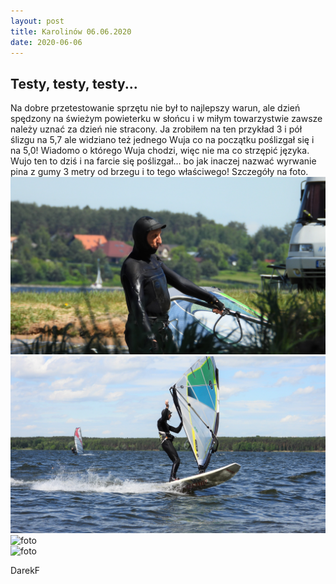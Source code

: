 ```yaml
---
layout: post
title: Karolinów 06.06.2020
date: 2020-06-06
---
```


## Testy, testy, testy...  

Na dobre przetestowanie sprzętu nie był to najlepszy warun, ale dzień spędzony na świeżym
powieterku w słońcu i w miłym towarzystwie zawsze należy uznać za dzień nie stracony.
Ja zrobiłem na ten przykład 3 i pół ślizgu na 5,7 ale widziano też jednego Wuja co na początku
poślizgał się i na 5,0! Wiadomo o którego Wuja chodzi, więc nie ma co strzępić języka.
Wujo ten to dziś i na farcie się poślizgał... bo jak inaczej nazwać wyrwanie pina z gumy 3 metry od
brzegu i to tego właściwego! Szczegóły na foto.   
![foto](https://raw.githubusercontent.com/naspocie/blog/master/images/2020-06-06-Karolinow/DSCN0210.jpg "foto")  
![foto](https://raw.githubusercontent.com/naspocie/blog/master/images/2020-06-06-Karolinow/DSCN0226.jpg "foto")  
![foto](https://raw.githubusercontent.com/naspocie/blog/master/images/2020-06-06-Karolinow/DSCN0310.jpg "foto")  
![foto](https://raw.githubusercontent.com/naspocie/blog/master/images/2020-06-06-Karolinow/DSCN0338.jpg "foto")  

DarekF
